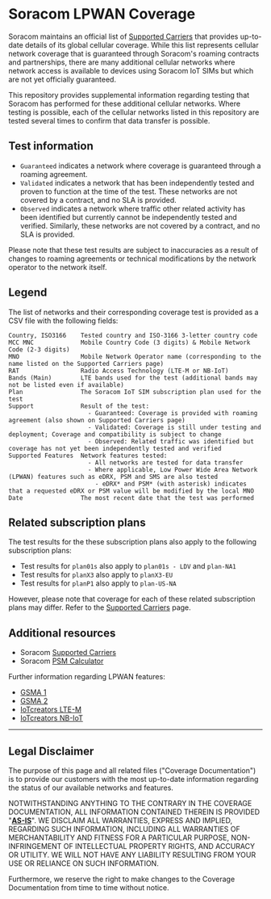 # Soracom LPWAN Coverage

Soracom maintains an official list of [Supported Carriers](https://developers.soracom.io/en/docs/reference/carriers/) that provides up-to-date details of its global cellular coverage. While this list represents cellular network coverage that is guaranteed through Soracom's roaming contracts and partnerships, there are many additional cellular networks where network access is available to devices using Soracom IoT SIMs but which are not yet officially guaranteed.

This repository provides supplemental information regarding testing that Soracom has performed for these additional cellular networks. Where testing is possible, each of the cellular networks listed in this repository are tested several times to confirm that data transfer is possible.

## Test information

- `Guaranteed` indicates a network where coverage is guaranteed through a roaming agreement.
- `Validated` indicates a network that has been independently tested and proven to function at the time of the test. These networks are not covered by a contract, and no SLA is provided.
- `Observed` indicates a network where traffic other related activity has been identified but currently cannot be independently tested and verified. Similarly, these networks are not covered by a contract, and no SLA is provided.

Please note that these test results are subject to inaccuracies as a result of changes to roaming agreements or technical modifications by the network operator to the network itself.

## Legend

The list of networks and their corresponding coverage test is provided as a CSV file with the following fields:

```plaintext
Country, ISO3166    Tested country and ISO-3166 3-letter country code
MCC MNC             Mobile Country Code (3 digits) & Mobile Network Code (2-3 digits)
MNO                 Mobile Network Operator name (corresponding to the name listed on the Supported Carriers page)
RAT                 Radio Access Technology (LTE-M or NB-IoT)
Bands (Main)        LTE bands used for the test (additional bands may not be listed even if available)
Plan                The Soracom IoT SIM subscription plan used for the test
Support             Result of the test:
                      - Guaranteed: Coverage is provided with roaming agreement (also shown on Supported Carriers page)
                      - Validated: Coverage is still under testing and deployment; Coverage and compatibility is subject to change
                      - Observed: Related traffic was identified but coverage has not yet been independently tested and verified
Supported Features  Network features tested:
                      - All networks are tested for data transfer
                      - Where applicable, Low Power Wide Area Network (LPWAN) features such as eDRX, PSM and SMS are also tested
                        - eDRX* and PSM* (with asterisk) indicates that a requested eDRX or PSM value will be modified by the local MNO
Date                The most recent date that the test was performed
```

## Related subscription plans

The test results for the these subscription plans also apply to the following subscription plans:

- Test results for `plan01s` also apply to `plan01s - LDV` and `plan-NA1`
- Test results for `planX3` also apply to `planX3-EU`
- Test results for `planP1` also apply to `plan-US-NA`

However, please note that coverage for each of these related subscription plans may differ. Refer to the [Supported Carriers](https://developers.soracom.io/en/docs/reference/carriers/) page.

## Additional resources

- Soracom [Supported Carriers](https://developers.soracom.io/en/docs/reference/carriers/)
- Soracom [PSM Calculator](https://www.soracom.io/psm-calculation-tool/)

Further information regarding LPWAN features:

- [GSMA 1](https://www.gsma.com/solutions-and-impact/technologies/internet-of-things/wp-content/uploads/2022/04/LTE-M-Roaming-Features-April-2022-Landscape.pdf)
- [GSMA 2](https://www.gsma.com/iot/wp-content/uploads/2021/12/Mobile-Operator-LTE-M-Settings.pdf)
- [IoTcreators LTE-M](https://files.readme.io/68df4f3-Feature_matrix_LTE-M_20220830.png)
- [IoTcreators NB-IoT](https://files.readme.io/698ddd5-Feature_matrix_NB-IoT_20230814.png)

---

## Legal Disclaimer

The purpose of this page and all related files ("Coverage Documentation") is to provide our customers with the most up-to-date information regarding the status of our available networks and features.

NOTWITHSTANDING ANYTHING TO THE CONTRARY IN THE COVERAGE DOCUMENTATION, ALL INFORMATION CONTAINED THEREIN IS PROVIDED "<ins>**AS-IS**</ins>". WE DISCLAIM ALL WARRANTIES, EXPRESS AND IMPLIED, REGARDING SUCH INFORMATION, INCLUDING ALL WARRANTIES OF MERCHANTABILITY AND FITNESS FOR A PARTICULAR PURPOSE, NON-INFRINGEMENT OF INTELLECTUAL PROPERTY RIGHTS, AND ACCURACY OR UTILITY. WE WILL NOT HAVE ANY LIABILITY RESULTING FROM YOUR USE OR RELIANCE ON SUCH INFORMATION.

Furthermore, we reserve the right to make changes to the Coverage Documentation from time to time without notice.

